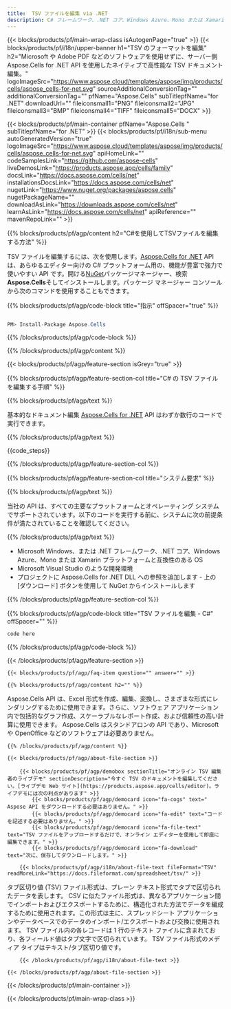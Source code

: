 ```yaml
---
title:  TSV ファイルを編集 via .NET
description: C# フレームワーク、.NET コア、Windows Azure、Mono または Xamarin プラットフォームで TSV ドキュメントを編集するための C# ソース コード。
---
```

{{< blocks/products/pf/main-wrap-class isAutogenPage="true" >}}
{{< blocks/products/pf/i18n/upper-banner h1="TSV のフォーマットを編集" h2="Microsoft や Adobe PDF などのソフトウェアを使用せずに、サーバー側 Aspose.Cells for .NET API を使用したネイティブで高性能な TSV ドキュメント編集。" logoImageSrc="https://www.aspose.cloud/templates/aspose/img/products/cells/aspose_cells-for-net.svg" sourceAdditionalConversionTag="" additionalConversionTag="" pfName="Aspose.Cells" subTitlepfName="for .NET" downloadUrl="" fileiconsmall1="PNG" fileiconsmall2="JPG" fileiconsmall3="BMP" fileiconsmall4="TIFF" fileiconsmall5="DOCX" >}}

{{< blocks/products/pf/main-container pfName="Aspose.Cells " subTitlepfName="for .NET" >}}
{{< blocks/products/pf/i18n/sub-menu autoGeneratedVersion="true" logoImageSrc="https://www.aspose.cloud/templates/aspose/img/products/cells/aspose_cells-for-net.svg" apiHomeLink="" codeSamplesLink="https://github.com/aspose-cells" liveDemosLink="https://products.aspose.app/cells/family" docsLink="https://docs.aspose.com/cells/net" installationsDocsLink="https://docs.aspose.com/cells/net" nugetLink="https://www.nuget.org/packages/aspose.cells" nugetPackageName="" downloadAsLink="https://downloads.aspose.com/cells/net" learnAsLink="https://docs.aspose.com/cells/net" apiReference="" mavenRepoLink="" >}}

{{% blocks/products/pf/agp/content h2="C#を使用してTSVファイルを編集する方法" %}}

TSV ファイルを編集するには、次を使用します。<a href="https://products.aspose.com/cells/net">Aspose.Cells for .NET</a> API は、あらゆるエディター向けの C# プラットフォーム用の、機能が豊富で強力で使いやすい API です。開ける<a href="https://www.nuget.org/packages/aspose.cells">NuGet</a>パッケージマネージャー、検索<b>Aspose.Cells</b>そしてインストールします。パッケージ マネージャー コンソールから次のコマンドを使用することもできます。

{{% blocks/products/pf/agp/code-block title="指示" offSpacer="true" %}}

```cs

PM> Install-Package Aspose.Cells

```

{{% /blocks/products/pf/agp/code-block %}}

{{% /blocks/products/pf/agp/content %}}

{{< blocks/products/pf/agp/feature-section isGrey="true" >}}

{{% blocks/products/pf/agp/feature-section-col title="C# の TSV ファイルを編集する手順" %}}

{{% blocks/products/pf/agp/text %}}

基本的なドキュメント編集
 [Aspose.Cells for .NET](https://products.aspose.com/cells/net) 
API はわずか数行のコードで実行できます。

{{% /blocks/products/pf/agp/text %}}

{{code_steps}}

{{% /blocks/products/pf/agp/feature-section-col %}}

{{% blocks/products/pf/agp/feature-section-col title="システム要求" %}}

{{% blocks/products/pf/agp/text %}}

当社の API は、すべての主要なプラットフォームとオペレーティング システムでサポートされています。以下のコードを実行する前に、システムに次の前提条件が満たされていることを確認してください。

{{% /blocks/products/pf/agp/text %}}

- Microsoft Windows、または .NET フレームワーク、.NET コア、Windows Azure、Mono または Xamarin プラットフォームと互換性のある OS
-  Microsoft Visual Studio のような開発環境
- プロジェクトに Aspose.Cells for .NET DLL への参照を追加します - 上の [ダウンロード] ボタンを使用して NuGet からインストールします

{{% /blocks/products/pf/agp/feature-section-col %}}

{{% blocks/products/pf/agp/code-block title="TSV ファイルを編集 - C#" offSpacer="" %}}

```cs
code here

```

{{% /blocks/products/pf/agp/code-block %}}

{{< /blocks/products/pf/agp/feature-section >}}

    {{< blocks/products/pf/agp/faq-item question="" answer="" >}}
 

<!-- aboutfile Starts -->

    {{% blocks/products/pf/agp/content h2="" %}}

Aspose.Cells API は、Excel 形式を作成、編集、変換し、さまざまな形式にレンダリングするために使用できます。さらに、ソフトウェア アプリケーション内で包括的なグラフ作成、スケーラブルなレポート作成、および信頼性の高い計算に使用できます。 Aspose.Cells はスタンドアロンの API であり、Microsoft や OpenOffice などのソフトウェアは必要ありません。



    {{% /blocks/products/pf/agp/content %}}

    {{< blocks/products/pf/agp/about-file-section >}}

        {{< blocks/products/pf/agp/demobox sectionTitle="オンライン TSV 編集者のライブデモ" sectionDescription="今すぐ TSV のドキュメントを編集してください。[ライブデモ Web サイト](https://products.aspose.app/cells/editor)。ライブデモには次の利点があります" >}}
            {{< blocks/products/pf/agp/democard icon="fa-cogs" text=" Aspose API をダウンロードする必要はありません。" >}}
            {{< blocks/products/pf/agp/democard icon="fa-edit" text="コードを記述する必要はありません。" >}}
            {{< blocks/products/pf/agp/democard icon="fa-file-text" text="TSV ファイルをアップロードするだけで、オンライン エディターを使用して即座に編集できます。" >}}
            {{< blocks/products/pf/agp/democard icon="fa-download" text="次に、保存してダウンロードします。" >}}

        {{< blocks/products/pf/agp/i18n/about-file-text fileFormat="TSV" readMoreLink="https://docs.fileformat.com/spreadsheet/tsv/" >}}
タブ区切り値 (TSV) ファイル形式は、プレーン テキスト形式でタブで区切られたデータを表します。 CSV に似たファイル形式は、異なるアプリケーション間でインポートおよびエクスポートするために、構造化された方法でデータを編成するために使用されます。この形式は主に、スプレッドシート アプリケーションやデータベースでのデータのインポート/エクスポートおよび交換に使用されます。 TSV ファイル内の各レコードは 1 行のテキスト ファイルに含まれており、各フィールド値はタブ文字で区切られています。 TSV ファイル形式のメディア タイプはテキスト/タブ区切り値です。

        {{< /blocks/products/pf/agp/i18n/about-file-text >}}

    {{< /blocks/products/pf/agp/about-file-section >}}

<!-- aboutfile Ends -->



{{< /blocks/products/pf/main-container >}}
    
{{< /blocks/products/pf/main-wrap-class >}}
